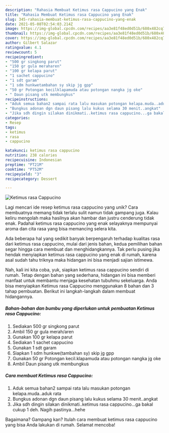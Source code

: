 ```yaml
---
description: "Rahasia Membuat Ketimus rasa Cappucino yang Enak"
title: "Rahasia Membuat Ketimus rasa Cappucino yang Enak"
slug: 345-rahasia-membuat-ketimus-rasa-cappucino-yang-enak
date: 2021-05-08T02:54:03.214Z
image: https://img-global.cpcdn.com/recipes/aa3e81f48ed0d51b/680x482cq70/ketimus-rasa-cappucino-foto-resep-utama.jpg
thumbnail: https://img-global.cpcdn.com/recipes/aa3e81f48ed0d51b/680x482cq70/ketimus-rasa-cappucino-foto-resep-utama.jpg
cover: https://img-global.cpcdn.com/recipes/aa3e81f48ed0d51b/680x482cq70/ketimus-rasa-cappucino-foto-resep-utama.jpg
author: Gilbert Salazar
ratingvalue: 4.1
reviewcount: 5
recipeingredient:
- "500 gr singkong parut"
- "150 gr gula meraharen"
- "100 gr kelapa parut"
- "1 sachet cappucino"
- "1 sdt garam"
- "1 sdm hunkwetambahan sy skip jg gpp"
- "50 gr Potongan kecilklapamuda atau potongan nangka jg oke"
- " Daun pisang utk membungkus"
recipeinstructions:
- "Aduk semua bahan2 sampai rata lalu masukan potongan kelapa.muda..aduk rata"
- "Bungkus adonan dgn daun pisang lalu kukus selama 30 menit..angkat"
- "Jika sdh dingin silakan dinikmati..ketimus rasa cappucino...ga bakal cukup 1 deh. Nagih pastinya...hehe"
categories:
- Resep
tags:
- ketimus
- rasa
- cappucino

katakunci: ketimus rasa cappucino 
nutrition: 238 calories
recipecuisine: Indonesian
preptime: "PT21M"
cooktime: "PT52M"
recipeyield: "3"
recipecategory: Dessert

---
```



![Ketimus rasa Cappucino](https://img-global.cpcdn.com/recipes/aa3e81f48ed0d51b/680x482cq70/ketimus-rasa-cappucino-foto-resep-utama.jpg)

Lagi mencari ide resep ketimus rasa cappucino yang unik? Cara membuatnya memang tidak terlalu sulit namun tidak gampang juga. Kalau keliru mengolah maka hasilnya akan hambar dan justru cenderung tidak enak. Padahal ketimus rasa cappucino yang enak selayaknya mempunyai aroma dan cita rasa yang bisa memancing selera kita.



Ada beberapa hal yang sedikit banyak berpengaruh terhadap kualitas rasa dari ketimus rasa cappucino, mulai dari jenis bahan, kedua pemilihan bahan segar hingga cara membuat dan menghidangkannya. Tak perlu pusing jika hendak menyiapkan ketimus rasa cappucino yang enak di rumah, karena asal sudah tahu triknya maka hidangan ini bisa menjadi sajian istimewa.


Nah, kali ini kita coba, yuk, siapkan ketimus rasa cappucino sendiri di rumah. Tetap dengan bahan yang sederhana, hidangan ini bisa memberi manfaat untuk membantu menjaga kesehatan tubuhmu sekeluarga. Anda bisa menyiapkan Ketimus rasa Cappucino menggunakan 8 bahan dan 3 tahap pembuatan. Berikut ini langkah-langkah dalam membuat hidangannya.

<!--inarticleads1-->

##### Bahan-bahan dan bumbu yang diperlukan untuk pembuatan Ketimus rasa Cappucino:

1. Sediakan 500 gr singkong parut
1. Ambil 150 gr gula merah/aren
1. Gunakan 100 gr kelapa parut
1. Sediakan 1 sachet cappucino
1. Gunakan 1 sdt garam
1. Siapkan 1 sdm hunkwe(tambahan sy) skip jg gpp
1. Gunakan 50 gr Potongan kecil.klapamuda atau potongan nangka jg oke
1. Ambil  Daun pisang utk membungkus




<!--inarticleads2-->

##### Cara membuat Ketimus rasa Cappucino:

1. Aduk semua bahan2 sampai rata lalu masukan potongan kelapa.muda..aduk rata
1. Bungkus adonan dgn daun pisang lalu kukus selama 30 menit..angkat
1. Jika sdh dingin silakan dinikmati..ketimus rasa cappucino...ga bakal cukup 1 deh. Nagih pastinya...hehe




Bagaimana? Gampang kan? Itulah cara membuat ketimus rasa cappucino yang bisa Anda lakukan di rumah. Selamat mencoba!
